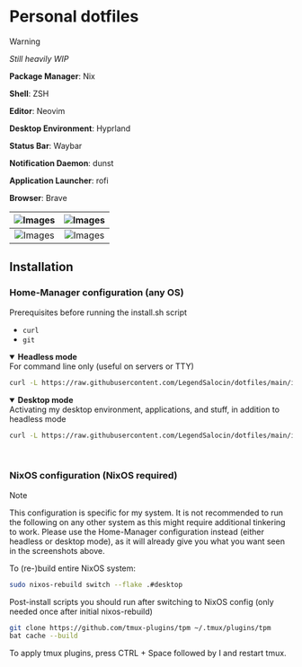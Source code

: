 # Personal dotfiles

> [!WARNING]  
> *Still heavily WIP*

<b>Package Manager</b>: Nix

<b>Shell</b>: ZSH

<b>Editor</b>: Neovim

<b>Desktop Environment</b>: Hyprland

<b>Status Bar</b>: Waybar

<b>Notification Daemon</b>: dunst

<b>Application Launcher</b>: rofi

<b>Browser</b>: Brave


| ![Images](resources/2023-11-29-213212_hyprshot.png) | ![Images](resources/2023-11-29-203138_hyprshot.png) |
|:---:|:---:|
| ![Images](resources/2023-11-29-203408_hyprshot.png) | ![Images](resources/2023-11-29-203439_hyprshot.png) |

## Installation

### Home-Manager configuration (any OS)
Prerequisites before running the install.sh script
* `curl`
* `git`

<details open>
  <summary><b>Headless mode</b></summary>
  For command line only (useful on servers or TTY)
  
  ```sh 
  curl -L https://raw.githubusercontent.com/LegendSalocin/dotfiles/main/install.sh | sh -s headless
  ```
</details>

<details open>
  <summary><b>Desktop mode</b></summary>
  Activating my desktop environment, applications, and stuff, in addition to headless mode
  
  ```sh
  curl -L https://raw.githubusercontent.com/LegendSalocin/dotfiles/main/install.sh | sh -s desktop
  ```
</details>

<br/>

### NixOS configuration (NixOS required)

> [!NOTE]  
> This configuration is specific for my system. It is not recommended to run the following on any other system as this might require additional tinkering to work. Please use the Home-Manager configuration instead (either headless or desktop mode), as it will already give you what you want seen in the screenshots above.

To (re-)build entire NixOS system:
```sh
sudo nixos-rebuild switch --flake .#desktop
```

Post-install scripts you should run after switching to NixOS config (only needed once after initial nixos-rebuild)
```sh
git clone https://github.com/tmux-plugins/tpm ~/.tmux/plugins/tpm
bat cache --build
```
To apply tmux plugins, press CTRL + Space followed by I and restart tmux.

